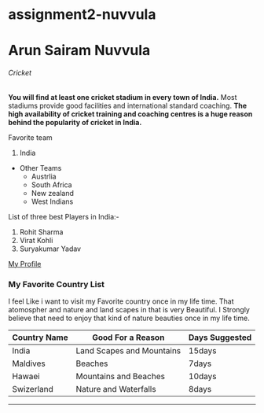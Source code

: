 # assignment2-nuvvula
# Arun Sairam Nuvvula
###### Cricket
**You will find at least one cricket stadium in every town of India.** Most stadiums provide good facilities and international standard coaching. __The high availability of cricket training and coaching centres is a huge reason behind the popularity of cricket in India.__

Favorite team

1. India
* Other Teams
    * Austrlia
    * South Africa
    * New zealand
    * West Indians

List of three best Players in India:-
1. Rohit Sharma 
2. Virat Kohli 
3. Suryakumar Yadav 

[My Profile](AboutMe.md)

### My Favorite Country List

I feel Like i want to visit my Favorite country once in my life time. That atomospher and nature and land scapes in that is very Beautiful. I Strongly believe that need to enjoy that kind of nature beauties once in my life time.


|   **Country Name**              |  **Good For a Reason**             |**Days Suggested**    |
|---------------------------------|------------------------------------|----------------------|
|   India                         |  Land Scapes and Mountains         |    15days            |
|   Maldives                      |  Beaches                           |    7days             |
|   Hawaei                        |  Mountains and Beaches             |    10days            |
|   Swizerland                    |  Nature and Waterfalls             |    8days             |

**********
